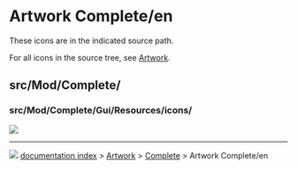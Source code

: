 # Artwork Complete/en
These icons are in the indicated source path.

For all icons in the source tree, see [Artwork](Artwork.md).

## src/Mod/Complete/

### src/Mod/Complete/Gui/Resources/icons/

![](images/CompleteWorkbench.svg )



---
![](images/Right_arrow.png) [documentation index](../README.md) > [Artwork](Category_Artwork.md) > [Complete](Category_Complete.md) > Artwork Complete/en
